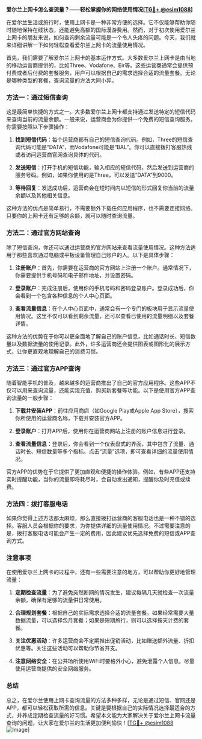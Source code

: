 **爱尔兰上网卡怎么查流量？——轻松掌握你的网络使用情况[[TG💪+ @esim1088](https://t.me/s/esim1088)]**

在爱尔兰生活或旅行时，使用上网卡是一种非常方便的选择。它不仅能够帮助你随时随地保持在线状态，还能避免高额的国际漫游费用。然而，对于初次使用爱尔兰上网卡的朋友来说，如何查询剩余流量可能是一个令人头疼的问题。今天，我们就来详细讲解一下如何轻松查看爱尔兰上网卡的流量使用情况。

首先，我们需要了解爱尔兰上网卡的基本运作方式。大多数爱尔兰上网卡是由当地的移动运营商提供的，比如Three、Vodafone、Eir等。这些运营商通常会提供预付费或者后付费的套餐服务，用户可以根据自己的需求选择合适的流量套餐。无论是哪种类型的套餐，查询流量的方法大同小异。

### 方法一：通过短信查询

这是最简单快捷的方式之一。大多数爱尔兰上网卡都支持通过发送特定的短信代码来查询当前的流量余额。一般来说，运营商会为你提供一个免费的短信查询服务。你需要按照以下步骤操作：

1. **找到短信代码**：每个运营商都有自己的短信查询代码。例如，Three的短信查询代码可能是“DATA”，而Vodafone可能是“BAL”。你可以直接拨打客服热线或者访问运营商官网查询具体的代码。
   
2. **发送短信**：打开手机的短信功能，输入相应的短信代码，然后发送到运营商的服务号码。例如，如果你使用的是Three，可以发送“DATA”到9000。

3. **等待回复**：发送成功后，运营商会在短时间内以短信的形式回复你当前的流量余额以及其他相关信息。

这种方法的优点是简单易行，不需要额外下载任何应用程序，也不需要连接网络。只要你的上网卡还有足够的余额，就可以随时查询流量。

### 方法二：通过官方网站查询

除了短信查询，你还可以通过运营商的官方网站来查看流量使用情况。这种方法适用于那些喜欢通过电脑或平板设备管理自己账户的人。以下是具体步骤：

1. **注册账户**：首先，你需要在运营商的官方网站上注册一个账户。通常情况下，你需要提供手机号码和电子邮件地址，并设置密码。

2. **登录账户**：完成注册后，使用你的手机号码和密码登录账户。登录成功后，你会看到一个包含各种信息的个人中心页面。

3. **查看流量信息**：在个人中心页面中，通常会有一个专门的板块用于显示流量使用情况。这里不仅可以看到剩余流量，还可以查看已使用的流量明细以及套餐详情。

这种方法的优势在于你可以更全面地了解自己的账户信息，比如通话时长、短信数量以及数据流量的使用记录。此外，许多运营商还会提供图表或图形化的展示方式，让你更直观地理解自己的消费习惯。

### 方法三：通过官方APP查询

随着智能手机的普及，越来越多的运营商推出了自己的官方应用程序。这些APP不仅可以用来查询流量，还能实现充值、购买新套餐等功能。以下是使用官方APP查询流量的一般步骤：

1. **下载并安装APP**：前往应用商店（如Google Play或Apple App Store），搜索你所使用的运营商名称，下载并安装官方APP。

2. **登录账户**：打开APP后，使用你在运营商网站上注册的账户信息进行登录。

3. **查看流量信息**：登录后，你会看到一个仪表盘式的界面，其中包含了流量、通话时长、短信数量等多个指标。点击“流量”选项，即可查看详细的流量使用情况。

官方APP的优势在于它提供了更加直观和便捷的操作体验。例如，有些APP还支持实时提醒功能，当你的流量即将耗尽时，会自动发出通知，提醒你及时充值或续费。

### 方法四：拨打客服电话

如果你觉得上述方法都太麻烦，那么直接拨打运营商的客服电话也是一种不错的选择。客服人员会根据你的要求，为你提供详细的流量使用情况。不过需要注意的是，拨打客服电话可能会产生一定的费用，因此建议优先选择免费的短信或APP查询方式。

### 注意事项

在使用爱尔兰上网卡的过程中，还有一些需要注意的地方，可以帮助你更好地管理流量：

1. **定期检查流量**：为了避免突然断网的情况发生，建议每隔几天就检查一次流量余额，确保有足够的流量供日常使用。

2. **合理规划套餐**：根据自己的实际需求选择合适的流量套餐。如果经常需要大量数据流量，可以选择包月套餐；如果是短期旅行，则可以选择按天计费的套餐。

3. **关注优惠活动**：许多运营商会不定期推出促销活动，比如赠送额外流量、折扣优惠等。关注这些活动可以帮助你节省开支。

4. **注意网络安全**：在公共场所使用WiFi时要格外小心，避免泄露个人信息。尽量使用运营商提供的安全网络服务。

### 总结

总之，在爱尔兰使用上网卡查询流量的方法多种多样，无论是通过短信、官网还是APP，都可以轻松获取所需的信息。关键是要根据自己的实际情况选择最适合的方式，并养成定期检查流量的好习惯。希望本文能为大家解决关于爱尔兰上网卡流量查询的问题，让大家在爱尔兰的生活更加便利愉快！[[TG💪+ @esim1088](https://t.me/s/esim1088) ![Image](https://i.postimg.cc/4NQfJmqS/Snipaste-2025-05-13-00-14-12.png)]